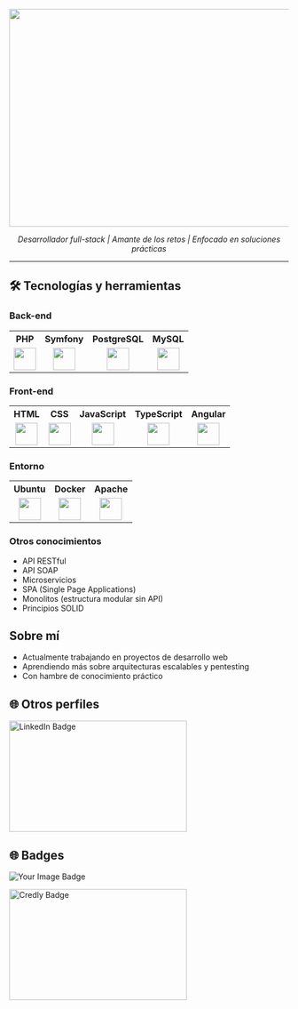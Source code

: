 
<p align="center">
 <img width="1497" height="392" alt="image" src="https://github.com/user-attachments/assets/73be3557-c20e-488b-ae33-d6e0ceaf480e" />

</p>

<p align="center">
  <em>Desarrollador full-stack | Amante de los retos | Enfocado en soluciones prácticas</em>
</p>

---

## 🛠 Tecnologías y herramientas

### Back-end
<table> <tr> <th>PHP</th> <th>Symfony</th> <th>PostgreSQL</th> <th>MySQL</th> </tr> <tr> <td align="center"><img src="https://cdn.jsdelivr.net/gh/devicons/devicon/icons/php/php-original.svg" width="40"/></td> <td align="center"><img src="https://cdn.jsdelivr.net/gh/devicons/devicon/icons/symfony/symfony-original.svg" width="40"/></td> <td align="center"><img src="https://cdn.jsdelivr.net/gh/devicons/devicon/icons/postgresql/postgresql-original.svg" width="40"/></td> <td align="center"><img src="https://cdn.jsdelivr.net/gh/devicons/devicon/icons/mysql/mysql-original.svg" width="40"/></td> </tr> </table>

### Front-end
<table> <tr> <th>HTML</th> <th>CSS</th> <th>JavaScript</th> <th>TypeScript</th> <th>Angular</th> </tr> <tr> <td align="center"><img src="https://cdn.jsdelivr.net/gh/devicons/devicon/icons/html5/html5-original.svg" width="40"/></td> <td align="center"><img src="https://cdn.jsdelivr.net/gh/devicons/devicon/icons/css3/css3-original.svg" width="40"/></td> <td align="center"><img src="https://cdn.jsdelivr.net/gh/devicons/devicon/icons/javascript/javascript-original.svg" width="40"/></td> <td align="center"><img src="https://cdn.jsdelivr.net/gh/devicons/devicon/icons/typescript/typescript-original.svg" width="40"/></td> <td align="center"><img src="https://cdn.jsdelivr.net/gh/devicons/devicon/icons/angularjs/angularjs-original.svg" width="40"/></td> </tr> </table>

### Entorno
<table> <tr> <th>Ubuntu</th> <th>Docker</th> <th>Apache</th> </tr> <tr> <td align="center"><img src="https://cdn.jsdelivr.net/gh/devicons/devicon/icons/ubuntu/ubuntu-plain.svg" width="40"/></td> <td align="center"><img src="https://cdn.jsdelivr.net/gh/devicons/devicon/icons/docker/docker-original.svg" width="40"/></td> <td align="center"><img src="https://cdn.jsdelivr.net/gh/devicons/devicon/icons/apache/apache-original.svg" width="40"/></td> </tr> </table>

### Otros conocimientos

- API RESTful
- API SOAP
- Microservicios
- SPA (Single Page Applications)
- Monolitos (estructura modular sin API)
- Principios SOLID

## Sobre mí

-  Actualmente trabajando en proyectos de desarrollo web
-  Aprendiendo más sobre arquitecturas escalables y pentesting
-  Con hambre de conocimiento práctico

## 🌐 Otros perfiles


  <a href="https://www.linkedin.com/in/antonio-palomo-ca%C3%B1ete/" target="_blank">
    <img src="https://img.shields.io/badge/LinkedIn-antonio--palomo--cañete-blue?style=for-the-badge&logo=linkedin&logoColor=white" alt="LinkedIn Badge" 
         width="320" height="200"/>
  </a><br>

## 🌐 Badges 

   <img src="https://tryhackme-badges.s3.amazonaws.com/panominon.png" alt="Your Image Badge" /><br>

  <a href="https://www.credly.com/users/antonio-palomo/badges#credly" target="_blank">
    <img src="https://img.shields.io/badge/Credly-Certificaciones-orange?style=for-the-badge&logo=credly&logoColor=white" 
         alt="Credly Badge"
         width="320" height="200" />
  </a>


